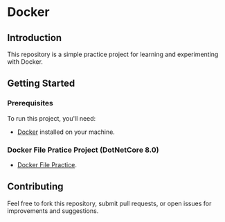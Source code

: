 # Docker

## Introduction

This repository is a simple practice project for learning and experimenting with Docker.

## Getting Started

### Prerequisites

To run this project, you'll need:

- [Docker](https://www.docker.com/get-started) installed on your machine.

### Docker File Pratice Project (DotNetCore 8.0)

- [Docker File Practice](https://github.com/roiveredritesh/Docker/tree/main/DockerPractice).

## Contributing

Feel free to fork this repository, submit pull requests, or open issues for improvements and suggestions.
